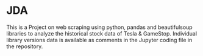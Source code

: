 # JDA
This is a Project on web scraping using python, pandas and beautifulsoup libraries to analyze the historical stock data of Tesla & GameStop.
Individual library versions data is available as comments in the Jupyter coding file in the repository.
